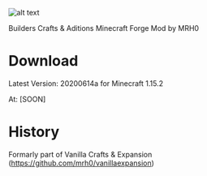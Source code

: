 ![alt text](https://github.com/mrh0/buildersaddition/blob/master/Builders.png?raw=true)

Builders Crafts & Aditions
Minecraft Forge Mod by MRH0

# Download

Latest Version: 20200614a for Minecraft 1.15.2

At: [SOON]

# History

Formarly part of Vanilla Crafts & Expansion (https://github.com/mrh0/vanillaexpansion)
